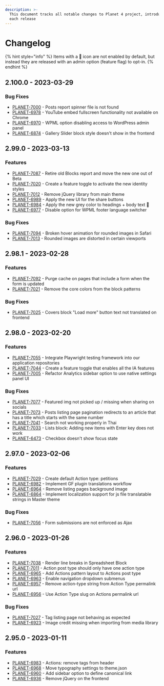 ```yaml
---
description: >-
  This document tracks all notable changes to Planet 4 project, introduced on
  each release
---
```


# Changelog

{% hint style="info" %}
Items with a 🔑 icon are not enabled by default, but instead they are released with an admin option (feature flag) to opt-in.
{% endhint %}

## 2.100.0 - 2023-03-29

### Bug Fixes

- [PLANET-7000](https://jira.greenpeace.org/browse/PLANET-7000) - Posts report spinner file is not found
- [PLANET-6978](https://jira.greenpeace.org/browse/PLANET-6978) - YouTube embed fullscreen functionality not available on Chrome
- [PLANET-6970](https://jira.greenpeace.org/browse/PLANET-6970) - WPML option disabling access to WordPress admin panel
- [PLANET-6874](https://jira.greenpeace.org/browse/PLANET-6874) - Gallery Slider block style doesn't show in the frontend

## 2.99.0 - 2023-03-13

### Features

- [PLANET-7087](https://jira.greenpeace.org/browse/PLANET-7087) - Retire old Blocks report and move the new one out of Beta
- [PLANET-7020](https://jira.greenpeace.org/browse/PLANET-7020) - Create a feature toggle to activate the new identity styles
- [PLANET-7012](https://jira.greenpeace.org/browse/PLANET-7012) - Remove jQuery library from main theme
- [PLANET-6989](https://jira.greenpeace.org/browse/PLANET-6989) - Apply the new UI for the share buttons
- [PLANET-6984](https://jira.greenpeace.org/browse/PLANET-6984) - Apply the new grey color to headings + body text 🔑
- [PLANET-6977](https://jira.greenpeace.org/browse/PLANET-6977) - Disable option for WPML footer language switcher

### Bug Fixes

- [PLANET-7094](https://jira.greenpeace.org/browse/PLANET-7094) - Broken hover animation for rounded images in Safari
- [PLANET-7013](https://jira.greenpeace.org/browse/PLANET-7013) - Rounded images are distorted in certain viewports

## 2.98.1 - 2023-02-28

### Features

- [PLANET-7092](https://jira.greenpeace.org/browse/PLANET-7092) - Purge cache on pages that include a form when the form is updated
- [PLANET-7021](https://jira.greenpeace.org/browse/PLANET-7021) - Remove the core colors from the block patterns

### Bug Fixes

- [PLANET-7025](https://jira.greenpeace.org/browse/PLANET-7025) - Covers block "Load more" button text not translated on frontend

## 2.98.0 - 2023-02-20

### Features

- [PLANET-7055](https://jira.greenpeace.org/browse/PLANET-7055) - Integrate Playwright testing framework into our application repositories
- [PLANET-7044](https://jira.greenpeace.org/browse/PLANET-7044) - Create a feature toggle that enables all the IA features
- [PLANET-7005](https://jira.greenpeace.org/browse/PLANET-7005) - Refactor Analytics sidebar option to use native settings panel UI

### Bug Fixes

- [PLANET-7077](https://jira.greenpeace.org/browse/PLANET-7077) - Featured img not picked up / missing when sharing on socials
- [PLANET-7073](https://jira.greenpeace.org/browse/PLANET-7073) - Posts listing page pagination redirects to an article that has a title which starts with the same number
- [PLANET-7041](https://jira.greenpeace.org/browse/PLANET-7041) - Search not working properly in Thai 
- [PLANET-7033](https://jira.greenpeace.org/browse/PLANET-7033) - Lists block: Adding new items with Enter key does not work
- [PLANET-6473](https://jira.greenpeace.org/browse/PLANET-6473) - Checkbox doesn't show focus state

## 2.97.0 - 2023-02-06

### Features

- [PLANET-7029](https://jira.greenpeace.org/browse/PLANET-7029) - Create default Action type: petitions
- [PLANET-6982](https://jira.greenpeace.org/browse/PLANET-6982) - Implement GF plugin translations workflow
- [PLANET-6964](https://jira.greenpeace.org/browse/PLANET-6964) - Remove listing pages background image
- [PLANET-6864](https://jira.greenpeace.org/browse/PLANET-6864) - Implement localization support for js file translatable strings in Master theme

### Bug Fixes

- [PLANET-7056](https://jira.greenpeace.org/browse/PLANET-7056) - Form submissions are not enforced as Ajax

## 2.96.0 - 2023-01-26

### Features

- [PLANET-7038](https://jira.greenpeace.org/browse/PLANET-7038) - Render line breaks in Spreadsheet Block
- [PLANET-7011](https://jira.greenpeace.org/browse/PLANET-7011) - Action post type should only have one action type
- [PLANET-6965](https://jira.greenpeace.org/browse/PLANET-6965) - Add Actions pattern layout to Actions post type
- [PLANET-6963](https://jira.greenpeace.org/browse/PLANET-6963) - Enable navigation dropdown submenus
- [PLANET-6957](https://jira.greenpeace.org/browse/PLANET-6957) - Remove action-type string from Action Type permalink url
- [PLANET-6956](https://jira.greenpeace.org/browse/PLANET-6956) - Use Action Type slug on Actions permalink url

### Bug Fixes

- [PLANET-7027](https://jira.greenpeace.org/browse/PLANET-7027) - Tag listing page not behaving as expected
- [PLANET-6923](https://jira.greenpeace.org/browse/PLANET-6923) - Image credit missing when importing from media library

## 2.95.0 - 2023-01-11

### Features

- [PLANET-6983](https://jira.greenpeace.org/browse/PLANET-6983) - Actions: remove tags from header
- [PLANET-6968](https://jira.greenpeace.org/browse/PLANET-6968) - Move typography settings to theme.json
- [PLANET-6960](https://jira.greenpeace.org/browse/PLANET-6960) - Add sidebar option to define canonical link
- [PLANET-6936](https://jira.greenpeace.org/browse/PLANET-6936) - Remove jQuery on the frontend
